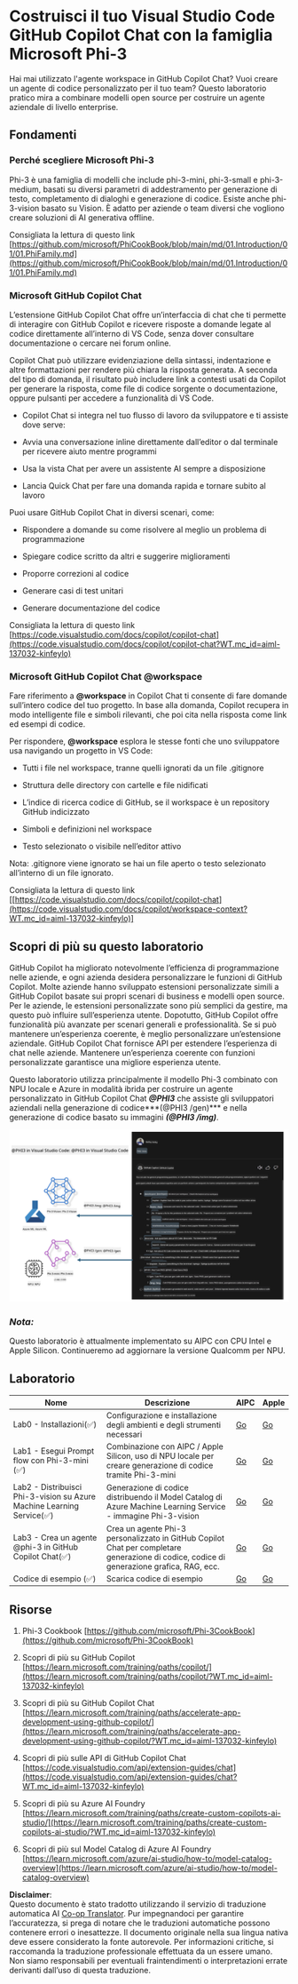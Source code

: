 <!--
CO_OP_TRANSLATOR_METADATA:
{
  "original_hash": "00b7a699de8ac405fa821f4c0f7fc0ab",
  "translation_date": "2025-05-09T19:12:23+00:00",
  "source_file": "md/02.Application/02.Code/Phi3/VSCodeExt/README.md",
  "language_code": "it"
}
-->
# **Costruisci il tuo Visual Studio Code GitHub Copilot Chat con la famiglia Microsoft Phi-3**

Hai mai utilizzato l'agente workspace in GitHub Copilot Chat? Vuoi creare un agente di codice personalizzato per il tuo team? Questo laboratorio pratico mira a combinare modelli open source per costruire un agente aziendale di livello enterprise.

## **Fondamenti**

### **Perché scegliere Microsoft Phi-3**

Phi-3 è una famiglia di modelli che include phi-3-mini, phi-3-small e phi-3-medium, basati su diversi parametri di addestramento per generazione di testo, completamento di dialoghi e generazione di codice. Esiste anche phi-3-vision basato su Vision. È adatto per aziende o team diversi che vogliono creare soluzioni di AI generativa offline.

Consigliata la lettura di questo link [https://github.com/microsoft/PhiCookBook/blob/main/md/01.Introduction/01/01.PhiFamily.md](https://github.com/microsoft/PhiCookBook/blob/main/md/01.Introduction/01/01.PhiFamily.md)

### **Microsoft GitHub Copilot Chat**

L’estensione GitHub Copilot Chat offre un’interfaccia di chat che ti permette di interagire con GitHub Copilot e ricevere risposte a domande legate al codice direttamente all’interno di VS Code, senza dover consultare documentazione o cercare nei forum online.

Copilot Chat può utilizzare evidenziazione della sintassi, indentazione e altre formattazioni per rendere più chiara la risposta generata. A seconda del tipo di domanda, il risultato può includere link a contesti usati da Copilot per generare la risposta, come file di codice sorgente o documentazione, oppure pulsanti per accedere a funzionalità di VS Code.

- Copilot Chat si integra nel tuo flusso di lavoro da sviluppatore e ti assiste dove serve:

- Avvia una conversazione inline direttamente dall’editor o dal terminale per ricevere aiuto mentre programmi

- Usa la vista Chat per avere un assistente AI sempre a disposizione

- Lancia Quick Chat per fare una domanda rapida e tornare subito al lavoro

Puoi usare GitHub Copilot Chat in diversi scenari, come:

- Rispondere a domande su come risolvere al meglio un problema di programmazione

- Spiegare codice scritto da altri e suggerire miglioramenti

- Proporre correzioni al codice

- Generare casi di test unitari

- Generare documentazione del codice

Consigliata la lettura di questo link [https://code.visualstudio.com/docs/copilot/copilot-chat](https://code.visualstudio.com/docs/copilot/copilot-chat?WT.mc_id=aiml-137032-kinfeylo)

### **Microsoft GitHub Copilot Chat @workspace**

Fare riferimento a **@workspace** in Copilot Chat ti consente di fare domande sull’intero codice del tuo progetto. In base alla domanda, Copilot recupera in modo intelligente file e simboli rilevanti, che poi cita nella risposta come link ed esempi di codice.

Per rispondere, **@workspace** esplora le stesse fonti che uno sviluppatore usa navigando un progetto in VS Code:

- Tutti i file nel workspace, tranne quelli ignorati da un file .gitignore

- Struttura delle directory con cartelle e file nidificati

- L’indice di ricerca codice di GitHub, se il workspace è un repository GitHub indicizzato

- Simboli e definizioni nel workspace

- Testo selezionato o visibile nell’editor attivo

Nota: .gitignore viene ignorato se hai un file aperto o testo selezionato all’interno di un file ignorato.

Consigliata la lettura di questo link [[https://code.visualstudio.com/docs/copilot/copilot-chat](https://code.visualstudio.com/docs/copilot/workspace-context?WT.mc_id=aiml-137032-kinfeylo)]

## **Scopri di più su questo laboratorio**

GitHub Copilot ha migliorato notevolmente l’efficienza di programmazione nelle aziende, e ogni azienda desidera personalizzare le funzioni di GitHub Copilot. Molte aziende hanno sviluppato estensioni personalizzate simili a GitHub Copilot basate sui propri scenari di business e modelli open source. Per le aziende, le estensioni personalizzate sono più semplici da gestire, ma questo può influire sull’esperienza utente. Dopotutto, GitHub Copilot offre funzionalità più avanzate per scenari generali e professionalità. Se si può mantenere un’esperienza coerente, è meglio personalizzare un’estensione aziendale. GitHub Copilot Chat fornisce API per estendere l’esperienza di chat nelle aziende. Mantenere un’esperienza coerente con funzioni personalizzate garantisce una migliore esperienza utente.

Questo laboratorio utilizza principalmente il modello Phi-3 combinato con NPU locale e Azure in modalità ibrida per costruire un agente personalizzato in GitHub Copilot Chat ***@PHI3*** che assiste gli sviluppatori aziendali nella generazione di codice***(@PHI3 /gen)*** e nella generazione di codice basato su immagini ***(@PHI3 /img)***.

![PHI3](../../../../../../../translated_images/cover.410a18b85555fad4ca8bfb8f0b1776a96ae7f8eae1132b8f0c09d4b92b8e3365.it.png)

### ***Nota:***

Questo laboratorio è attualmente implementato su AIPC con CPU Intel e Apple Silicon. Continueremo ad aggiornare la versione Qualcomm per NPU.

## **Laboratorio**

| Nome | Descrizione | AIPC | Apple |
| ------------ | ----------- | -------- |-------- |
| Lab0 - Installazioni(✅) | Configurazione e installazione degli ambienti e degli strumenti necessari | [Go](./HOL/AIPC/01.Installations.md) |[Go](./HOL/Apple/01.Installations.md) |
| Lab1 - Esegui Prompt flow con Phi-3-mini (✅) | Combinazione con AIPC / Apple Silicon, uso di NPU locale per creare generazione di codice tramite Phi-3-mini | [Go](./HOL/AIPC/02.PromptflowWithNPU.md) |  [Go](./HOL/Apple/02.PromptflowWithMLX.md) |
| Lab2 - Distribuisci Phi-3-vision su Azure Machine Learning Service(✅) | Generazione di codice distribuendo il Model Catalog di Azure Machine Learning Service - immagine Phi-3-vision | [Go](./HOL/AIPC/03.DeployPhi3VisionOnAzure.md) |[Go](./HOL/Apple/03.DeployPhi3VisionOnAzure.md) |
| Lab3 - Crea un agente @phi-3 in GitHub Copilot Chat(✅)  | Crea un agente Phi-3 personalizzato in GitHub Copilot Chat per completare generazione di codice, codice di generazione grafica, RAG, ecc. | [Go](./HOL/AIPC/04.CreatePhi3AgentInVSCode.md) | [Go](./HOL/Apple/04.CreatePhi3AgentInVSCode.md) |
| Codice di esempio (✅)  | Scarica codice di esempio | [Go](../../../../../../../code/07.Lab/01/AIPC) | [Go](../../../../../../../code/07.Lab/01/Apple) |

## **Risorse**

1. Phi-3 Cookbook [https://github.com/microsoft/Phi-3CookBook](https://github.com/microsoft/Phi-3CookBook)

2. Scopri di più su GitHub Copilot [https://learn.microsoft.com/training/paths/copilot/](https://learn.microsoft.com/training/paths/copilot/?WT.mc_id=aiml-137032-kinfeylo)

3. Scopri di più su GitHub Copilot Chat [https://learn.microsoft.com/training/paths/accelerate-app-development-using-github-copilot/](https://learn.microsoft.com/training/paths/accelerate-app-development-using-github-copilot/?WT.mc_id=aiml-137032-kinfeylo)

4. Scopri di più sulle API di GitHub Copilot Chat [https://code.visualstudio.com/api/extension-guides/chat](https://code.visualstudio.com/api/extension-guides/chat?WT.mc_id=aiml-137032-kinfeylo)

5. Scopri di più su Azure AI Foundry [https://learn.microsoft.com/training/paths/create-custom-copilots-ai-studio/](https://learn.microsoft.com/training/paths/create-custom-copilots-ai-studio/?WT.mc_id=aiml-137032-kinfeylo)

6. Scopri di più sul Model Catalog di Azure AI Foundry [https://learn.microsoft.com/azure/ai-studio/how-to/model-catalog-overview](https://learn.microsoft.com/azure/ai-studio/how-to/model-catalog-overview)

**Disclaimer**:  
Questo documento è stato tradotto utilizzando il servizio di traduzione automatica AI [Co-op Translator](https://github.com/Azure/co-op-translator). Pur impegnandoci per garantire l’accuratezza, si prega di notare che le traduzioni automatiche possono contenere errori o inesattezze. Il documento originale nella sua lingua nativa deve essere considerato la fonte autorevole. Per informazioni critiche, si raccomanda la traduzione professionale effettuata da un essere umano. Non siamo responsabili per eventuali fraintendimenti o interpretazioni errate derivanti dall’uso di questa traduzione.